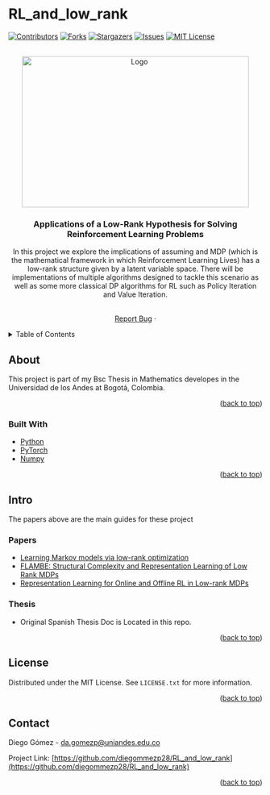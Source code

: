 # RL_and_low_rank
<div id="top"></div>
<!--
*** Thanks for checking out the Best-README-Template. If you have a suggestion
*** that would make this better, please fork the repo and create a pull request
*** or simply open an issue with the tag "enhancement".
*** Don't forget to give the project a star!
*** Thanks again! Now go create something AMAZING! :D
-->



<!-- PROJECT SHIELDS -->
<!--
*** I'm using markdown "reference style" links for readability.
*** Reference links are enclosed in brackets [ ] instead of parentheses ( ).
*** See the bottom of this document for the declaration of the reference variables
*** for contributors-url, forks-url, etc. This is an optional, concise syntax you may use.
*** https://www.markdownguide.org/basic-syntax/#reference-style-links
-->
[![Contributors][contributors-shield]][contributors-url]
[![Forks][forks-shield]][forks-url]
[![Stargazers][stars-shield]][stars-url]
[![Issues][issues-shield]][issues-url]
[![MIT License][license-shield]][license-url]




<!-- PROJECT LOGO -->
<br />
<div align="center">
    <img src="https://user-images.githubusercontent.com/47110686/140454597-58fa49cf-744a-4d96-ba6e-54e0387bc073.png" alt="Logo" width="450" height="300">
  </a>


<h3 align="center">Applications of a Low-Rank Hypothesis for Solving Reinforcement Learning Problems</h3>

  <p align="center">
  
In this project we explore the implications of assuming and MDP (which is the mathematical framework in which Reinforcement Learning Lives) has a low-rank structure given by a latent variable space. There will be implementations of multiple algorithms designed to tackle this scenario as well as some more classical DP algorithms for RL such as Policy Iteration and Value Iteration. 

  </br>
    <a href="https://github.com/diegommezp28/RL_and_low_rank/issues">Report Bug</a>
    ·
  </p>
</div>



<!-- TABLE OF CONTENTS -->
<details>
  <summary>Table of Contents</summary>
  <ol>
    <li>
      <a href="#about-the-project">About</a>
      <ul>
        <li><a href="#built-with">Built with</a></li>
      </ul>
    </li>
    <li>
      <a href="#getting-started">Intro</a>
      <ul>
        <li><a href="#prerequisites">Prerequisites</a></li>
        <li><a href="#installation">Installation</a></li>
      </ul>
    </li>
    <li><a href="#usage">Use</a></li>
    <li><a href="#license">License</a></li>
    <li><a href="#contact">Contact</a></li>
  </ol>
</details>



<!-- ABOUT THE PROJECT -->
## About
This project is part of my Bsc Thesis in Mathematics developes in the Universidad de los Andes at Bogotá, Colombia.


 <!-- ![image](https://user-images.githubusercontent.com/47110686/140454973-b1c7e6d5-f593-44b9-8c8f-f2ad8fbee495.png)

![image](https://user-images.githubusercontent.com/47110686/140455106-92ebd036-3800-4523-81dd-476ce8daafa4.png)

![image](https://user-images.githubusercontent.com/47110686/140455159-83d70615-09bb-4f05-a3cf-ba389d9afc1e.png) -->


<p align="right">(<a href="#top">back to top</a>)</p>



### Built With

* [Python](https://www.python.org/)
* [PyTorch](https://pytorch.org/)
* [Numpy](https://numpy.org/)

<p align="right">(<a href="#top">back to top</a>)</p>



<!-- GETTING STARTED -->
## Intro
The papers above are the main guides for these project

 ### Papers
 
 * [Learning Markov models via low-rank optimization](https://arxiv.org/abs/1907.00113)
 * [FLAMBE: Structural Complexity and Representation Learning of Low Rank MDPs](https://arxiv.org/abs/2006.10814)
 * [Representation Learning for Online and Offline RL in Low-rank MDPs](https://arxiv.org/abs/2110.04652    )

### Thesis
 * Original Spanish Thesis Doc is Located in this repo.

<p align="right">(<a href="#top">back to top</a>)</p>




<!-- LICENSE -->
## License

Distributed under the MIT License. See `LICENSE.txt` for more information.

<p align="right">(<a href="#top">back to top</a>)</p>



<!-- CONTACT -->
## Contact

Diego Gómez  - da.gomezp@uniandes.edu.co

Project Link: [https://github.com/diegommezp28/RL_and_low_rank](https://github.com/diegommezp28/RL_and_low_rank)

<p align="right">(<a href="#top">back to top</a>)</p>



<!-- MARKDOWN LINKS & IMAGES -->
<!-- https://www.markdownguide.org/basic-syntax/#reference-style-links -->
[contributors-shield]: https://img.shields.io/github/contributors/diegommezp28/RL_and_low_rank.svg?style=for-the-badge
[contributors-url]: https://github.com/diegommezp28/RL_and_low_rank/graphs/contributors
[forks-shield]: https://img.shields.io/github/forks/diegommezp28/RL_and_low_rank.svg?style=for-the-badge
[forks-url]: https://github.com/diegommezp28/RL_and_low_rank/network/members
[stars-shield]: https://img.shields.io/github/stars/diegommezp28/RL_and_low_rank.svg?style=for-the-badge
[stars-url]: https://github.com/diegommezp28/RL_and_low_rank/stargazers
[issues-shield]: https://img.shields.io/github/issues/diegommezp28/RL_and_low_rank.svg?style=for-the-badge
[issues-url]: https://github.com/diegommezp28/RL_and_low_rank/issues
[license-shield]: https://img.shields.io/github/license/diegommezp28/RL_and_low_rank.svg?style=for-the-badge
[license-url]: https://github.com/diegommezp28/RL_and_low_rank/blob/master/LICENSE.txt
[product-screenshot]: images/screenshot.png
